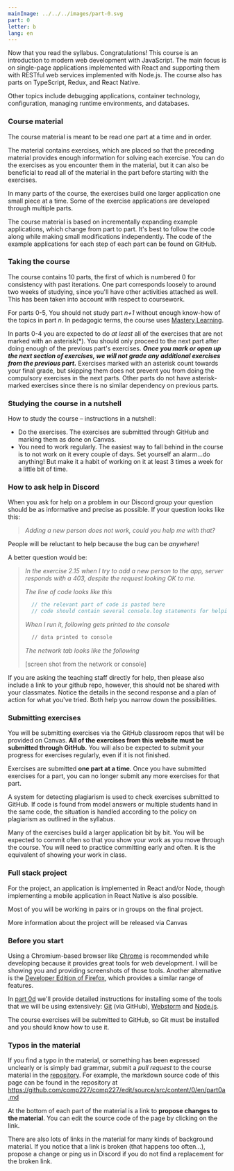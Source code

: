 ```yaml
---
mainImage: ../../../images/part-0.svg
part: 0
letter: b
lang: en
---
```


<div class="content">

Now that you read the syllabus.
Congratulations! This course is an introduction to modern web development with JavaScript.
The main focus is on single-page applications implemented with React and supporting them with RESTful web services implemented with Node.js.
The course also has parts on TypeScript, Redux, and React Native.

Other topics include debugging applications, container technology, configuration, managing runtime environments, and databases.

### Course material

The course material is meant to be read one part at a time and in order.

The material contains exercises, which are placed so that the preceding material provides enough information for solving each exercise.
You can do the exercises as you encounter them in the material,
but it can also be beneficial to read all of the material in the part before starting with the exercises.

In many parts of the course, the exercises build one larger application one small piece at a time.
Some of the exercise applications are developed through multiple parts.

The course material is based on incrementally expanding example applications, which change from part to part.
It's best to follow the code along while making small modifications independently.
The code of the example applications for each step of each part can be found on GitHub.

### Taking the course

The course contains 10 parts, the first of which is numbered 0 for consistency with past iterations.
One part corresponds loosely to around two weeks of studying, since you'll have other activities attached as well.
This has been taken into account with respect to coursework.

For parts 0-5, You should not study part *n+1* without enough know-how of the topics in part *n*.
In pedagogic terms, the course uses [Mastery Learning](https://en.wikipedia.org/wiki/Mastery_learning).

In parts 0-4 you are expected to do *at least* all of the exercises that are not marked with an asterisk(*).
You should only proceed to the next part after doing enough of the previous part's exercises.
***Once you mark or open up the next section of exercises, we will not grade any additional exercises from the previous part.***
Exercises marked with an asterisk count towards your final grade, but skipping them does not prevent you from doing the compulsory exercises in the next parts.
Other parts do not have asterisk-marked exercises since there is no similar dependency on previous parts.

### Studying the course in a nutshell

How to study the course – instructions in a nutshell:

- Do the exercises.
  The exercises are submitted through GitHub and marking them as done on Canvas.
- You need to work regularly.
  The easiest way to fall behind in the course is to not work on it every couple of days.
  Set yourself an alarm...do anything! But make it a habit of working on it at least 3 times a week for a little bit of time.

### How to ask help in Discord

When you ask for help on a problem in our Discord group your question should be as informative and precise as possible.
If your question looks like this:

> *Adding a new person does not work, could you help me with that?*

People will be reluctant to help because the bug can be *anywhere*!

A better question would be:

> *In the exercise 2.15 when I try to add a new person to the app, server responds with a 403, despite the request looking OK to me.*
>
> *The line of code looks like this*
>
> ```js
>   // the relevant part of code is pasted here
>   // code should contain several console.log statements for helping the debuging
> ```
>
> *When I run it, following gets printed to the console*
>
> ```bash
>   // data printed to console
> ```
>
> *The network tab looks like the following*
>
> [screen shot from the network or console]

If you are asking the teaching staff directly for help, then please also include a link to your github repo, however, this should not be shared with your classmates.
Notice the details in the second response and a plan of action for what you've tried.
Both help you narrow down the possibilities.

### Submitting exercises

You will be submitting exercises via the GitHub classroom repos that will be provided on Canvas.
**All of the exercises from this website must be submitted through GitHub.**
You will also be expected to submit your progress for exercises regularly, even if it is not finished.

Exercises are submitted **one part at a time**.
Once you have submitted exercises for a part, you can no longer submit any more exercises for that part.

A system for detecting plagiarism is used to check exercises submitted to GitHub.
If code is found from model answers or multiple students hand in the same code,
the situation is handled according to the policy on plagiarism as outlined in the syllabus.

Many of the exercises build a larger application bit by bit.
You will be expected to commit often so that you show your work as you move through the course.
You will need to practice committing early and often.
It is the equivalent of showing your work in class.

### Full stack project

For the project, an application is implemented in React and/or Node, though implementing a mobile application in React Native is also possible.

Most of you will be working in pairs or in groups on the final project.

More information about the project will be released via Canvas

### Before you start

Using a Chromium-based browser like [Chrome](https://www.google.com/chrome/) is recommended while developing because
it provides great tools for web development.
I will be showing you and providing screenshots of those tools.
Another alternative is the [Developer Edition of Firefox](https://www.mozilla.org/en-US/firefox/developer/),
which provides a similar range of features.

In [part 0d](/part0/configuring_your_machine_for_this_course) we'll provide detailed instructions for installing some of the tools that we will be using extensively:
[Git](https://git-scm.org) (via GitHub),
[Webstorm](https://www.jetbrains.com/webstorm/download/)
and [Node.js](https://nodejs.org/en/).

The course exercises will be submitted to GitHub, so Git must be installed and you should know how to use it.

### Typos in the material

If you find a typo in the material, or something has been expressed unclearly or is simply bad grammar,
submit a *pull request* to the course material in the [repository](https://github.com/comp227/comp227).
For example, the markdown source code of this page can be found in the repository at <https://github.com/comp227/comp227/edit/source/src/content/0/en/part0a.md>

At the bottom of each part of the material is a link to **propose changes to the material**.
You can edit the source code of the page by clicking on the link.

There are also lots of links in the material for many kinds of background material.
If you notice that a link is broken (that happens too often...),
propose a change or ping us in Discord if you do not find a replacement for the broken link.

</div>
